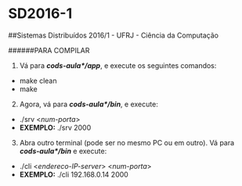 # SD2016-1
##Sistemas Distribuídos 2016/1 - UFRJ - Ciência da Computação

######PARA COMPILAR


1. Vá para **_cods-aula\*/app_**, e execute os seguintes comandos:
- make clean
- make

2. Agora, vá para **_cods-aula\*/bin_**, e execute:
- ./srv \<*num-porta*\>     
- **EXEMPLO:** ./srv 2000

3. Abra outro terminal (pode ser no mesmo PC ou em outro). Vá para **_cods-aula\*/bin_** e execute:
- ./cli \<*endereco-IP-server*\> \<*num-porta*\>
- **EXEMPLO:** ./cli 192.168.0.14 2000
